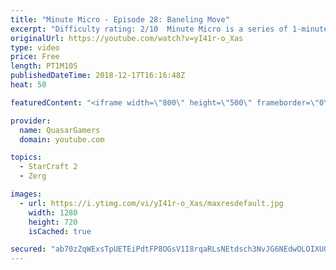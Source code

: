 ```yaml
---
title: "Minute Micro - Episode 28: Baneling Move"
excerpt: "Difficulty rating: 2/10  Minute Micro is a series of 1-minute videos explaining how to perform common micro techniques. This episode is on move commanding banelings.  twitch.tv/Quasarprintf"
originalUrl: https://youtube.com/watch?v=yI41r-o_Xas
type: video
price: Free
length: PT1M10S
publishedDateTime: 2018-12-17T16:16:48Z
heat: 50

featuredContent: "<iframe width=\"800\" height=\"500\" frameborder=\"0\" src=\"https://www.youtube.com/embed/yI41r-o_Xas\" allow=\"accelerometer; autoplay; encrypted-media; gyroscope; picture-in-picture\" allowfullscreen></iframe>"

provider:
  name: QuasarGamers
  domain: youtube.com

topics:
  - StarCraft 2
  - Zerg

images:
  - url: https://i.ytimg.com/vi/yI41r-o_Xas/maxresdefault.jpg
    width: 1280
    height: 720
    isCached: true

secured: "ab70zZqWExsTpUETEiPdtFP8OGsV1I8rqaRLsNEtdsch3NvJG6NEdwOLOIXUOgS2ulle/HnqjtP0yX2IN/9XGE9UnKoFmnCe215SgOT3pCMEwNqiPVhKtq7fUR5B1Rf3dcXGONy+3+jM5Z+oDzOv7hQC2AGEi0n5QeIALb3DmGy5TKs1C7E1P9tkwNOs7CT81y2aqljrOjoQLm4y+lJ/uhrTrbh7FI5QBkjBHPtFW/MF3e+d4wp5Wcd16yNpzJy61zUcbQxEY2kGnxQGCoW4HgbPns7XrTFqP+znnuWh7JBuXVnmshZ8GKXy7MGXwi+oF4WgoJa18tDoH+GLVmEKAxEzbVzxJtiFlPt9qkk3pbzODCXDZzZtgrBUQOXUZaI3VDDz2xfM8Q0Wj9GU8Zs9iryFHedNoh2+ekOpE2apBRo=;LwX7F4elonXB7EXlnn7HNg=="
---
```


